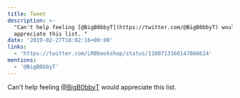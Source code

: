 ```yaml
---
title: Tweet
description: >-
  "Can't help feeling [@BigB0bbyT](https://twitter.com/@BigB0bbyT) would
  appreciate this list. "
date: '2019-02-27T18:02:16+00:00'
links:
  - 'https://twitter.com/LRBbookshop/status/1100713166147866624'
mentions:
  - '@BigB0bbyT'
---
```

Can't help feeling [@BigB0bbyT](https://twitter.com/@BigB0bbyT) would appreciate this list. 
